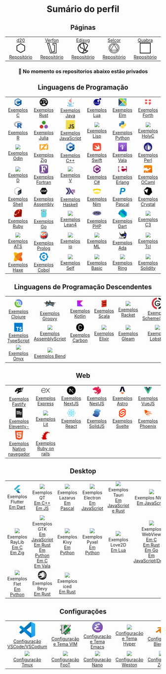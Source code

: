 <h1 align="center">Sumário do perfil</h1>

<h2 align="center">Páginas</h2>

<table align="center">
  <tr>
    <td align="center" width="11.11%" height="11.11%">
      <a href="https://jopestpe.github.io/d20">d20</a><br>
      <img src="https://raw.githubusercontent.com/Jopestpe/d20/refs/heads/main/icone.png" width="40%" height="auto"/><br>
      <a href="https://github.com/Jopestpe/d20">Repositório</a>
    </td>
    <td align="center" width="11.11%" height="11.11%">
      <a href="https://jopestpe.github.io/Verfon">Verfon</a><br>
      <img src="https://raw.githubusercontent.com/Jopestpe/Verfon/refs/heads/main/icone.png" width="40%" height="auto"/><br>
      <a href="https://github.com/Jopestpe/Verfon">Repositório</a>
    </td>
    <td align="center" width="11.11%" height="11.11%">
      <a href="https://jopestpe.github.io/Edisvg">Edisvg</a><br>
      <img src="https://raw.githubusercontent.com/Jopestpe/Edisvg/refs/heads/main/icone.svg" width="40%" height="auto"/><br>
      <a href="https://github.com/Jopestpe/Edisvg">Repositório</a>
    </td>
    <td align="center" width="11.11%" height="11.11%">
      <a href="https://jopestpe.github.io/Selcor">Selcor</a><br>
      <img src="https://raw.githubusercontent.com/Jopestpe/Selcor/refs/heads/main/icone.svg" width="40%" height="auto"/><br>
      <a href="https://github.com/Jopestpe/Selcor">Repositório</a>
    </td>
    <td align="center" width="11.11%" height="11.11%">
      <a href="https://jopestpe.github.io/Quabra">Quabra</a><br>
      <img src="https://raw.githubusercontent.com/Jopestpe/Quabra/refs/heads/main/icone.png" width="40%" height="auto"/><br>
      <a href="https://github.com/Jopestpe/Quabra">Repositório</a>
    </td>
  </tr>
</table>

<h3 align="center">📢 No momento os repositorios abaixo estão privados</h3>
<h2 align="center">Linguagens de Programação</h2>

<table align="center">
  <tr>
    <td align="center" width="11.11%" height="11.11%">
        <img src="https://raw.githubusercontent.com/devicons/devicon/master/icons/c/c-original.svg" width="40%" height="auto"/>
        <br>
        <a href="https://github.com/Jopestpe/c_exemplos">Exemplos C</a>
    </td>
   <td align="center" width="11.11%" height="11.11%">
        <img src="https://raw.githubusercontent.com/devicons/devicon/master/icons/rust/rust-original.svg" width="40%" height="auto"/>
        <br>
        <a href="https://github.com/Jopestpe/rust_exemplos">Exemplos Rust</a>
    </td>
   <td align="center" width="11.11%" height="11.11%">
        <img src="https://raw.githubusercontent.com/devicons/devicon/master/icons/java/java-original.svg" width="40%" height="auto"/>
        <br>
        <a href="https://github.com/Jopestpe/java_exemplos">Exemplos Java</a>
    </td>
   <td align="center" width="11.11%" height="11.11%">
        <img src="https://raw.githubusercontent.com/devicons/devicon/master/icons/lua/lua-original.svg" width="40%" height="auto"/>
        <br>
        <a href="https://github.com/Jopestpe/lua_exemplos">Exemplos Lua</a>
    </td>
   <td align="center" width="11.11%" height="11.11%">
        <img src="https://raw.githubusercontent.com/devicons/devicon/master/icons/elm/elm-original.svg" width="40%" height="auto"/>
        <br>
        <a href="https://github.com/Jopestpe/elm_exemplos">Exemplos Elm</a>
    </td>
   <td align="center" width="11.11%" height="11.11%">
        <img src="https://raw.githubusercontent.com/material-extensions/vscode-material-icon-theme/dbe13f9db714fda3a724680874151af1048efe85/icons/forth.svg" width="40%" height="auto"/>
        <br>
        <a href="https://github.com/Jopestpe/forth_exemplos">Exemplos Forth</a>
    </td>
  </tr>
  <tr>
   <td align="center" width="11.11%" height="11.11%">
        <img src="https://raw.githubusercontent.com/devicons/devicon/master/icons/r/r-original.svg" width="40%" height="auto"/>
        <br>
        <a href="https://github.com/Jopestpe/r_exemplos">Exemplos R</a>
    </td>
   <td align="center" width="11.11%" height="11.11%">
        <img src="https://raw.githubusercontent.com/devicons/devicon/master/icons/julia/julia-original.svg" width="40%" height="auto"/>
        <br>
        <a href="https://github.com/Jopestpe/Julia_exemplos">Exemplos Julia</a>
    </td>
   <td align="center" width="11.11%" height="11.11%">
        <img src="https://raw.githubusercontent.com/devicons/devicon/master/icons/javascript/javascript-original.svg" width="40%" height="auto"/>
        <br>
        <a href="https://github.com/Jopestpe/javascript_exemplos">Exemplos JavaScript</a>
    </td>
   <td align="center" width="11.11%" height="11.11%">
        <img src="https://raw.githubusercontent.com/lisp-docs/lisp-docs.github.io/84cd1a7ee9caa9c040203a75facc135b2b066f02/static/img/logo.svg" width="40%" height="auto"/>
        <br>
        <a href="https://github.com/Jopestpe/lisp_exemplos">Exemplos Lisp</a>
    </td>
   <td align="center" width="11.11%" height="11.11%">
        <img src="https://raw.githubusercontent.com/devicons/devicon/master/icons/python/python-original.svg" width="40%" height="auto"/>
        <br>
        <a href="https://github.com/Jopestpe/python_exemplos">Exemplos Python</a>
    </td>
   <td align="center" width="11.11%" height="11.11%">
        <img src="https://raw.githubusercontent.com/Jamesbarford/holyc-lang/main/assets/holyc-logo.png" width="40%" height="auto"/>
        <br>
        <a href="https://github.com/Jopestpe/holyc_exemplos">Exemplos HolyC</a>
    </td>
        </tr>
      <tr>
       <td align="center" width="11.11%" height="11.11%">
            <img src="https://avatars.githubusercontent.com/u/34303136?v=4" width="40%" height="auto"/>
            <br>
            <a href="https://github.com/Jopestpe/odin_exemplos">Exemplos Odin</a>
        </td>
       <td align="center" width="11.11%" height="11.11%">
            <img src="https://raw.githubusercontent.com/devicons/devicon/master/icons/zig/zig-original.svg" width="40%" height="auto"/>
            <br>
            <a href="https://github.com/Jopestpe/zig_exemplos">Exemplos Zig</a>
        </td>
       <td align="center" width="11.11%" height="11.11%">
            <img src="https://raw.githubusercontent.com/devicons/devicon/master/icons/cplusplus/cplusplus-original.svg" width="40%" height="auto"/>
            <br>
            <a href="https://github.com/Jopestpe/cpp_exemplos">Exemplos C++</a>
        </td>
       <td align="center" width="11.11%" height="11.11%">
            <img src="https://raw.githubusercontent.com/devicons/devicon/master/icons/swift/swift-original.svg" width="40%" height="auto"/>
            <br>
            <a href="https://github.com/Jopestpe/swift_exemplos">Exemplos Swift</a>
        </td>
       <td align="center" width="11.11%" height="11.11%">
            <img src="https://raw.githubusercontent.com/devicons/devicon/master/icons/vala/vala-original.svg" width="40%" height="auto"/>
            <br>
            <a href="https://github.com/Jopestpe/vala_exemplos">Exemplos Vala</a>
        </td>
       <td align="center" width="11.11%" height="11.11%">
            <img src="https://raw.githubusercontent.com/devicons/devicon/master/icons/perl/perl-original.svg" width="40%" height="auto"/>
            <br>
            <a href="https://github.com/Jopestpe/perl_exemplos">Exemplos Perl</a>
        </td>
      </tr>
      <tr>
       <td align="center" width="11.11%" height="11.11%">
            <img src="https://avatars.githubusercontent.com/u/565913?v=4" width="40%" height="auto"/>
            <br>
            <a href="https://github.com/Jopestpe/d_exemplos">Exemplos D</a>
        </td>
       <td align="center" width="11.11%" height="11.11%">
            <img src="https://raw.githubusercontent.com/devicons/devicon/master/icons/fortran/fortran-original.svg" width="40%" height="auto"/>
            <br>
            <a href="https://github.com/Jopestpe/fortran_exemplos">Exemplos Fortran</a>
        </td>
       <td align="center" width="11.11%" height="11.11%">
            <img src="https://avatars.githubusercontent.com/u/46413578?v=4" width="40%" height="auto"/>
            <br>
            <a href="https://github.com/Jopestpe/v_exemplos">Exemplos V</a>
        </td>
       <td align="center" width="11.11%" height="11.11%">
            <img src="https://raw.githubusercontent.com/devicons/devicon/master/icons/csharp/csharp-original.svg" width="40%" height="auto"/>
            <br>
            <a href="https://github.com/Jopestpe/csharp_exemplos">Exemplos C#</a>
        </td>
       <td align="center" width="11.11%" height="11.11%">
            <img src="https://raw.githubusercontent.com/devicons/devicon/master/icons/erlang/erlang-original.svg" width="40%" height="auto"/>
            <br>
            <a href="https://github.com/Jopestpe/erlang_exemplos">Exemplos Erlang</a>
        </td>
       <td align="center" width="11.11%" height="11.11%">
            <img src="https://raw.githubusercontent.com/devicons/devicon/master/icons/ocaml/ocaml-original.svg" width="40%" height="auto"/>
            <br>
            <a href="https://github.com/Jopestpe/ocaml_exemplos">Exemplos OCaml</a>
        </td>
      </tr>
      <tr>
       <td align="center" width="11.11%" height="11.11%">
            <img src="https://raw.githubusercontent.com/devicons/devicon/master/icons/bash/bash-original.svg" width="40%" height="auto"/>
            <br>
            <a href="https://github.com/Jopestpe/shell_exemplos">Exemplos Shell</a>
        </td>
       <td align="center" width="11.11%" height="11.11%">
            <img src="https://raw.githubusercontent.com/ryanoasis/nerd-fonts/a2697b0fefe5e8d946c18a167a9496c6f224d7c9/src/svgs/asm_nf.svg" width="40%" height="auto"/>
            <br>
            <a href="https://github.com/Jopestpe/assembly_exemplos">Exemplos Assembly</a>
        </td>
       <td align="center" width="11.11%" height="11.11%">
            <img src="https://raw.githubusercontent.com/devicons/devicon/master/icons/haskell/haskell-original.svg" width="40%" height="auto"/>
            <br>
            <a href="https://github.com/Jopestpe/haskell_exemplos">Exemplos Haskell</a>
        </td>
       <td align="center" width="11.11%" height="11.11%">
            <img src="https://raw.githubusercontent.com/devicons/devicon/master/icons/nim/nim-original.svg" width="40%" height="auto"/>
            <br>
            <a href="https://github.com/Jopestpe/nim_exemplos">Exemplos Nim</a>
        </td>
       <td align="center" width="11.11%" height="11.11%">
            <img src="https://raw.githubusercontent.com/material-extensions/vscode-material-icon-theme/dbe13f9db714fda3a724680874151af1048efe85/icons/pascal.svg" width="40%" height="auto"/>
            <br>
            <a href="https://github.com/Jopestpe/pascal_exemplos">Exemplos Pascal</a>
        </td>
       <td align="center" width="11.11%" height="11.11%">
            <img src="https://raw.githubusercontent.com/devicons/devicon/master/icons/crystal/crystal-original.svg" width="40%" height="auto"/>
            <br>
            <a href="https://github.com/Jopestpe/crystal_exemplos">Exemplos Crystal</a>
        </td>
      </tr>
      <tr>
       <td align="center" width="11.11%" height="11.11%">
            <img src="https://raw.githubusercontent.com/devicons/devicon/master/icons/ruby/ruby-original.svg" width="40%" height="auto"/>
            <br>
            <a href="https://github.com/Jopestpe/ruby_exemplos">Exemplos Ruby</a>
        </td>
       <td align="center" width="11.11%" height="11.11%">
            <img src="https://raw.githubusercontent.com/devicons/devicon/master/icons/go/go-original.svg" width="40%" height="auto"/>
            <br>
            <a href="https://github.com/Jopestpe/go_exemplos">Exemplos Go</a>
        </td>
       <td align="center" width="11.11%" height="11.11%">
            <img src="https://avatars.githubusercontent.com/u/7233018?v=4" width="40%" height="auto"/>
            <br>
            <a href="https://github.com/Jopestpe/lean4_exemplos">Exemplos Lean4</a>
        </td>
       <td align="center" width="11.11%" height="11.11%">
            <img src="https://raw.githubusercontent.com/devicons/devicon/master/icons/php/php-original.svg" width="40%" height="auto"/>
            <br>
            <a href="https://github.com/Jopestpe/php_exemplos">Exemplos PHP</a>
        </td>
       <td align="center" width="11.11%" height="11.11%">
            <img src="https://raw.githubusercontent.com/devicons/devicon/master/icons/dart/dart-original.svg" width="40%" height="auto"/>
            <br>
            <a href="https://github.com/Jopestpe/dart_exemplos">Exemplos Dart</a>
       <td align="center" width="11.11%" height="11.11%">
            <img src="https://avatars.githubusercontent.com/u/53541653?v=4" width="40%" height="auto"/>
            <br>
            <a href="https://github.com/Jopestpe/c3_exemplos">Exemplos C3</a>
      </td>
  </tr>
  <tr>
    <td align="center" width="11.11%" height="11.11%">
          <img src="https://avatars.githubusercontent.com/u/13444693?v=4" width="40%" height="auto"/>
          <br>
          <a href="https://github.com/Jopestpe/ats_exemplos">Exemplos ATS</a>
    </td>
    <td align="center" width="11.11%" height="11.11%">
          <img src="https://raw.githubusercontent.com/devicons/devicon/master/icons/prolog/prolog-original.svg" width="40%" height="auto"/>
          <br>
          <a href="https://github.com/Jopestpe/prolog_exemplos">Exemplos Prolog</a>
    </td>
    <td align="center" width="11.11%" height="11.11%">
          <img src="https://avatars.githubusercontent.com/u/37253655?v=4" width="40%" height="auto"/>
          <br>
          <a href="https://github.com/Jopestpe/io_exemplos">Exemplos io</a>
    </td>
   <td align="center" width="11.11%" height="11.11%">
          <img src="https://avatars.githubusercontent.com/u/49415261?v=4" width="40%" height="auto"/>
          <br>
          <a href="https://github.com/Jopestpe/ml_exemplos">Exemplos ML</a>
    </td>
    <td align="center" width="11.11%" height="11.11%">
          <img src="https://raw.githubusercontent.com/github/explore/108a0c92a9caa79434b339b08d94767679c59286/topics/ada/ada.png" width="40%" height="auto"/>
          <br>
          <a href="https://github.com/Jopestpe/ada_exemplos">Exemplos Ada</a>
    </td>
    <td align="center" width="11.11%" height="11.11%">
          <img src="https://avatars.githubusercontent.com/u/53759?s=200&v=4" width="40%" height="auto"/>
          <br>
          <a href="https://github.com/Jopestpe/tcl_exemplos">Exemplos Tcl</a>
    </td>
  </tr>
  <tr>
    <td align="center" width="11.11%" height="11.11%">
        <img src="https://raw.githubusercontent.com/devicons/devicon/master/icons/haxe/haxe-original.svg" width="40%" height="auto"/>
        <br>
        <a href="https://github.com/Jopestpe/haxe_exemplos">Exemplos Haxe</a>
    </td>
    <td align="center" width="11.11%" height="11.11%">
        <img src="https://raw.githubusercontent.com/material-extensions/vscode-material-icon-theme/refs/heads/main/icons/cobol.svg" width="40%" height="auto"/>
        <br>
        <a href="https://github.com/Jopestpe/cobol_exemplos">Exemplos Cobol</a>
    </td>
    <td align="center" width="11.11%" height="11.11%">
        <img src="https://github.com/russellallen/self/blob/master/docs/handbook/images/self.png" width="40%" height="auto"/>
        <br>
        <a href="https://github.com/Jopestpe/self_exemplos">Exemplos Self</a>
    </td>
   <td align="center" width="11.11%" height="11.11%">
        <img src="https://avatars.githubusercontent.com/u/298124?v=4" width="40%" height="auto"/>
        <br>
        <a href="https://github.com/Jopestpe/basic_exemplos">Exemplos Basic</a>
    </td>
    <td align="center" width="11.11%" height="11.11%">
        <img src="https://avatars.githubusercontent.com/u/17973670?v=4" width="40%" height="auto"/>
        <br>
        <a href="https://github.com/Jopestpe/ring_exemplos">Exemplos Ring</a>
    </td>
    <td align="center" width="11.11%" height="11.11%">
        <img src="https://raw.githubusercontent.com/ethereum/solidity/eb3b72169f8fb9071a5130567ba1c4372bc6357a/docs/logo.svg" width="40%" height="auto"/>
        <br>
        <a href="https://github.com/Jopestpe/solidity_exemplos">Exemplos Solidity</a>
    </td>
    
  </tr>
</table>

<h2 align="center">Linguagens de Programação Descendentes</h2>

<table align="center">
  <tr>
    <td align="center" width="11.11%" height="11.11%">
      <img src="https://raw.githubusercontent.com/devicons/devicon/master/icons/clojure/clojure-original.svg" width="40%" height="auto"/>
      <br>
      <a href="https://github.com/Jopestpe/java_exemplos/tree/main/clojure_exemplos">Exemplos Clojure</a>
    </td>
    <td align="center" width="11.11%" height="11.11%">
      <img src="https://raw.githubusercontent.com/devicons/devicon/master/icons/groovy/groovy-original.svg" width="40%" height="auto"/>
      <br>
      <a href="https://github.com/Jopestpe/java_exemplos/tree/main/groovy_exemplos">Exemplos Groovy</a>
    </td>
    <td align="center" width="11.11%" height="11.11%">
      <img src="https://raw.githubusercontent.com/devicons/devicon/master/icons/kotlin/kotlin-original.svg" width="40%" height="auto"/>
      <br>
      <a href="https://github.com/Jopestpe/java_exemplos/tree/main/kotlin_exemplos">Exemplos Kotlin</a>
    </td>
    <td align="center" width="11.11%" height="11.11%">
      <img src="https://raw.githubusercontent.com/devicons/devicon/master/icons/scala/scala-original.svg" width="40%" height="auto"/>
      <br>
      <a href="https://github.com/Jopestpe/java_exemplos/tree/main/scala_exemplos">Exemplos Scala</a>
    </td>
    <td align="center" width="11.11%" height="11.11%">
      <img src="https://avatars.githubusercontent.com/u/232371?v=4" width="40%" height="auto"/>
      <br>
      <a href="https://github.com/Jopestpe/lisp_exemplos/tree/main/racket_exemplos">Exemplos Racket</a>
    </td>
    <td align="center" width="11.11%" height="11.11%">
      <img src="https://raw.githubusercontent.com/jerry40/guile-kernel/master/src/logo-64x64.png" width="40%" height="auto"/>
      <br>
      <a href="https://github.com/Jopestpe/lisp_exemplos/tree/main/scheme_exemplos/guile_exemplos">Exemplos Scheme(Guile)</a>
    </td>
  </tr>
  <tr>
    <td align="center" width="11.11%" height="11.11%">
      <img src="https://raw.githubusercontent.com/devicons/devicon/master/icons/typescript/typescript-original.svg" width="40%" height="auto"/>
      <br>
      <a href="https://github.com/Jopestpe/javascript_exemplos/tree/main/typescript">Exemplos TypeScript</a>
    </td>
    <td align="center" width="11.11%" height="11.11%">
      <img src="https://avatars.githubusercontent.com/u/28916798?v=4" width="40%" height="auto"/>
      <br>
      <a href="https://github.com/Jopestpe/javascript_exemplos/tree/main/assemblyscript">Exemplos AssemblyScript</a>
    </td>
    <td align="center" width="11.11%" height="11.11%">
      <img src="https://raw.githubusercontent.com/devicons/devicon/master/icons/carbon/carbon-original.svg" width="40%" height="auto"/>
      <br>
      <a href="https://github.com/Jopestpe/carbon_exemplos">Exemplos Carbon</a>
    </td>
    <td align="center" width="11.11%" height="11.11%">
      <img src="https://avatars.githubusercontent.com/u/1481354?v=4" width="40%" height="auto"/>
      <br>
      <a href="https://github.com/Jopestpe/erlang_exemplos/tree/main/elixir_exemplo">Exemplos Elixir</a>
    </td>
    <td align="center" width="11.11%" height="11.11%">
      <img src="https://avatars.githubusercontent.com/u/36161205?v=4" width="40%" height="auto"/>
      <br>
      <a href="https://github.com/Jopestpe/erlang_exemplos/tree/main/gleam_exemplos">Exemplos Gleam</a>
    </td>
    <td align="center" width="11.11%" height="11.11%">
      <img src="https://raw.githubusercontent.com/aardappel/lobster/3602f80ebdce201c113b0e868c84d7d87d65df10/docs/lobster.svg" width="40%" height="auto"/>
      <br>
      <a href="https://github.com/Jopestpe/lobster_exemplos">Exemplos Lobster</a>
    </td>
  </tr>
  <tr>
    <td align="center" width="11.11%" height="11.11%">
      <img src="https://avatars.githubusercontent.com/u/102979627?v=4" width="40%" height="auto"/>
      <br>
      <a href="https://github.com/Jopestpe/onyx_exemplos">Exemplos Onyx</a>
    </td>
    <td align="center" width="11.11%" height="11.11%">
      <img src="https://avatars.githubusercontent.com/u/92327702?v=4" width="40%" height="auto"/>
      <br>
      <a href="https://github.com/Jopestpe/bend_exemplos">Exemplos Bend</a>
    </td>
  </tr>
</table>

<h2 align="center">Web</h2>

<table align="center">
  <tr>
    <td align="center" width="11.11%" height="11.11%">
      <img src="https://raw.githubusercontent.com/devicons/devicon/master/icons/fastify/fastify-original.svg" width="40%" height="auto"/>
      <br>
      <a href="https://github.com/Jopestpe/javascript_exemplos/tree/main/frameworks/back-end/fastify">Exemplos Fastify</a>
    </td>
    <td align="center" width="11.11%" height="11.11%">
      <img src="https://raw.githubusercontent.com/devicons/devicon/master/icons/express/express-original.svg" width="40%" height="auto"/>
      <br>
      <a href="https://github.com/Jopestpe/javascript_exemplos/tree/main/frameworks/back-end/express">Exemplos Express</a>
    </td>
    <td align="center" width="11.11%" height="11.11%">
      <img src="https://raw.githubusercontent.com/devicons/devicon/master/icons/nextjs/nextjs-original.svg" width="40%" height="auto"/>
      <br>
      <a href="https://github.com/Jopestpe/javascript_exemplos/tree/main/frameworks/full-stack/nextjs">Exemplos NextJS</a>
    </td>
    <td align="center" width="11.11%" height="11.11%">
      <img src="https://raw.githubusercontent.com/devicons/devicon/master/icons/nestjs/nestjs-original.svg" width="40%" height="auto"/>
      <br>
      <a href="https://github.com/Jopestpe/javascript_exemplos/tree/main/frameworks/full-stack/nestjs">Exemplos NestJS</a>
    </td>
    <td align="center" width="11.11%" height="11.11%">
      <img src="https://raw.githubusercontent.com/devicons/devicon/master/icons/astro/astro-original.svg" width="40%" height="auto"/>
      <br>
      <a href="https://github.com/Jopestpe/javascript_exemplos/tree/main/frameworks/front-end/astro">Exemplos Astro</a>
    </td>
    <td align="center" width="11.11%" height="11.11%">
      <img src="https://raw.githubusercontent.com/devicons/devicon/master/icons/vuejs/vuejs-original.svg" width="40%" height="auto"/>
      <br>
      <a href="https://github.com/Jopestpe/javascript_exemplos/tree/main/frameworks/front-end/vuejs">Exemplos VueJS</a>
    </td>
    </tr>
  <tr>
    <td align="center" width="11.11%" height="11.11%">
      <img src="https://raw.githubusercontent.com/devicons/devicon/master/icons/eleventy/eleventy-original.svg" width="40%" height="auto"/>
      <br>
      <a href="https://github.com/Jopestpe/javascript_exemplos/tree/main/frameworks/front-end/eleventy-">Exemplos Eleventy-</a>
    </td>
    <td align="center" width="11.11%" height="11.11%">
      <img src="https://avatars.githubusercontent.com/u/18489846?v=4" width="40%" height="auto"/>
      <br>
      <a href="https://github.com/Jopestpe/javascript_exemplos/tree/main/frameworks/front-end/lit">Exemplos Lit</a>
    </td>
    <td align="center" width="11.11%" height="11.11%">
      <img src="https://raw.githubusercontent.com/devicons/devicon/master/icons/react/react-original.svg" width="40%" height="auto"/>
      <br>
      <a href="https://github.com/Jopestpe/javascript_exemplos/tree/main/frameworks/front-end/react">Exemplos React</a>
    </td>
    <td align="center" width="11.11%" height="11.11%">
      <img src="https://raw.githubusercontent.com/devicons/devicon/master/icons/solidjs/solidjs-original.svg" width="40%" height="auto"/>
      <br>
      <a href="https://github.com/Jopestpe/javascript_exemplos/tree/main/frameworks/front-end/solidjs">Exemplos SolidJS</a>
    </td>
    <td align="center" width="11.11%" height="11.11%">
      <img src="https://raw.githubusercontent.com/devicons/devicon/master/icons/svelte/svelte-original.svg" width="40%" height="auto"/>
      <br>
      <a href="https://github.com/Jopestpe/javascript_exemplos/tree/main/frameworks/front-end/svelte">Exemplos Svelte</a>
    </td>
    <td align="center" width="11.11%" height="11.11%">
      <img src="https://raw.githubusercontent.com/devicons/devicon/master/icons/phoenix/phoenix-original.svg" width="40%" height="auto"/>
      <br>
      <a href="https://github.com/Jopestpe/erlang_exemplos/tree/main/elixir_exemplo/phoenix_exemplos">Exemplos Phoenix</a>
    </td>
    </tr>
    <tr>
    <td align="center" width="11.11%" height="11.11%">
      <img src="https://raw.githubusercontent.com/devicons/devicon/master/icons/html5/html5-original.svg" width="40%" height="auto"/>
      <br>
      <a href="https://github.com/Jopestpe/browser_exemplos">Exemplos Nativo navegador</a>
    </td>
    <td align="center" width="11.11%" height="11.11%">
      <img src="https://raw.githubusercontent.com/devicons/devicon/ca28c779441053191ff11710fe24a9e6c23690d6/icons/rails/rails-plain.svg" width="40%" height="auto"/>
      <br>
      <a href="https://github.com/Jopestpe/ruby_exemplos/tree/main/rails">Exemplos Ruby on rails</a>
    </td>
    </tr>
</table>

<h2 align="center">Desktop</h2>

<table align="center">
  <tr>
     <td align="center" width="11.11%" height="11.11%">
      <img src="https://raw.githubusercontent.com/devicons/devicon/master/icons/flutter/flutter-original.svg" width="40%" height="auto"/>
      <br>
       <span>Exemplos Flutter</span><br>
        <a href="https://github.com/Jopestpe/dart_exemplos/tree/main/flutter_exemplos">Em Dart</a>
    </td>
    <td align="center" width="11.11%" height="11.11%">
      <img src="https://avatars.githubusercontent.com/u/159455?v=4" width="40%" height="auto"/>
      <br>
      <span>Exemplos QT</span><br>
      <a href="https://github.com/Jopestpe/cpp_exemplos">Em C++</a><br>
      <a href="https://github.com/Jopestpe/javascript_exemplos/tree/main/qt">Em JS</a><br>
    </td>
    <td align="center" width="11.11%" height="11.11%">
      <img src="https://raw.githubusercontent.com/fpc/Lazarus/36550e348859c53bd4f1aa307abbf403a7a03ea7/images/icons/lazarus.svg" width="40%" height="auto"/>
      <br>
      <span>Exemplos Lazarus</span><br>
      <a href="https://github.com/Jopestpe/pascal_exemplos/tree/main/lazarus_exemplo">Em Pascal</a><br>
    </td>
    <td align="center" width="11.11%" height="11.11%">
      <img src="https://avatars.githubusercontent.com/u/13409222?v=4" width="40%" height="auto"/>
      <br>
      <span>Exemplos Electron</span><br>
      <a href="https://github.com/Jopestpe/javascript_exemplos/tree/main/desktop/electron">Em JavaScript</a><br>
    </td>
    <td align="center" width="11.11%" height="11.11%">
      <img src="https://avatars.githubusercontent.com/u/54536011?v=4" width="40%" height="auto"/>
      <br>
      <span>Exemplos Tauri</span><br>
      <a href="https://github.com/Jopestpe/javascript_exemplos/tree/main/desktop/tauri">Em JavaScript e Rust</a><br>
    </td>
    <td align="center" width="11.11%" height="11.11%">
      <img src="https://avatars.githubusercontent.com/u/10180421?v=4" width="40%" height="auto"/>
      <br>
      <span>Exemplos NWJS</span><br>
      <a href="https://github.com/Jopestpe/javascript_exemplos/tree/main/desktop/nw">Em JavaScript</a><br>
    </td>
    </tr>
    <tr>
     <td align="center" width="11.11%" height="11.11%">
      <img src="https://raw.githubusercontent.com/raysan5/raylib/master/logo/raylib_256x256.png" width="40%" height="auto"/>
      <br>
      <span>Exemplos RayLib</span><br>
      <a href="https://github.com/Jopestpe/c_exemplos/tree/main/raylib_exemplo">Em C</a><br>
      <a href="https://github.com/Jopestpe/zig_exemplos/tree/main/raylib">Em Zig</a><br>
    </td>
    <td align="center" width="11.11%" height="11.11%">
      <img src="https://raw.githubusercontent.com/GNOME/gtk/a6e002889930fbac04ee82b15234e1cf18fb3570/.gitlab-ci/pages/gtk-logo.svg" width="40%" height="auto"/>
      <br>
      <span>Exemplos GTK</span><br>
      <a href="https://github.com/Jopestpe/javascript_exemplos/tree/main/gtk">Em JavaScript</a><br>
      <a href="https://github.com/Jopestpe/rust_exemplos/tree/main/gtk_exemplos">Em Rust</a><br>
      <a href="https://github.com/Jopestpe/python_exemplos/blob/main/gtk_python.py">Em Python</a><br>
      <a href="https://github.com/Jopestpe/c_exemplos/tree/main/gtk_exemplo">Em C</a><br>
      <a href="https://github.com/Jopestpe/vala_exemplos/blob/main/ola_gtk_vala.vala">Em Vala</a><br>
    </td>
    <td align="center" width="11.11%" height="11.11%">
      <img src="https://avatars.githubusercontent.com/u/1266152?v=4" width="40%" height="auto"/>
      <br>
      <span>Exemplos Kivy</span><br>
      <a href="https://github.com/Jopestpe/python_exemplos/tree/main/kivy_exemplos">Em Python</a><br>
    </td>
    <td align="center" width="11.11%" height="11.11%">
      <img src="https://raw.githubusercontent.com/kitao/pyxel/main/docs/images/pyxel_logo_152x64.png" width="40%" height="auto"/>
      <br>
      <span>Exemplos Pyxel</span><br>
      <a href="https://github.com/Jopestpe/python_exemplos/tree/main/pyxel_exemplos">Em Python</a><br>
    </td>
    <td align="center" width="11.11%" height="11.11%">
      <img src="https://github.com/love2d/love/blob/main/platform/unix/love.svg" width="40%" height="auto"/>
      <br>
      <span>Exemplos Love2D</span><br>
      <a href="https://github.com/Jopestpe/lua_exemplos/tree/main/love2d_exemplos">Em Lua</a><br>
    </td>
    <td align="center" width="11.11%" height="11.11%">
      <img src="https://avatars.githubusercontent.com/u/4168812?s=200&v=4" width="40%" height="auto"/>
      <br>
      <span>Exemplos WebView</span><br>
      <a href="https://github.com/Jopestpe/c_exemplos/tree/main/webview_exemplos">Em C</a><br>
      <a href="https://github.com/Jopestpe/rust_exemplos/tree/main/webview_exemplo/src">Em Rust</a><br>
      <a href="https://github.com/Jopestpe/go_exemplos/tree/main/webview">Em Go</a><br>
      <a href="https://github.com/Jopestpe/javascript_exemplos/tree/main/runtimes/deno/webview_exemplo">Em JavaScript(Deno)</a><br>
    </td>
    </tr>
    <tr>
      <td align="center" width="11.11%" height="11.11%">
        <img src="https://avatars.githubusercontent.com/u/102273996?s=200&v=4" width="40%" height="auto"/>
        <br>
        <span>Exemplos Flet</span><br>
        <a href="https://github.com/Jopestpe/python_exemplos/tree/main/flet_exemplos">Em Python</a><br>
      </td>
      <td align="center" width="11.11%" height="11.11%">
        <img src="https://raw.githubusercontent.com/bevyengine/bevy/refs/heads/main/assets/branding/icon.svg" width="40%" height="auto"/>
        <br>
        <span>Exemplos Bevy</span><br>
        <a href="https://github.com/Jopestpe/rust_exemplos/tree/main/bevy_exemplos">Em Rust</a><br>
      </td>
      <td align="center" width="11.11%" height="11.11%">
        <img src="https://avatars.githubusercontent.com/u/54513237?v=4" width="40%" height="auto"/>
        <br>
        <span>Exemplos iced</span><br>
        <a href="https://github.com/Jopestpe/rust_exemplos/tree/main/iced_exemplos">Em Rust</a><br>
      </td>
    </tr>
</table>

<h2 align="center">Configurações</h2>

<table align="center">
  <tr>
    <td align="center" width="11.11%" height="11.11%">
      <img src="https://raw.githubusercontent.com/devicons/devicon/master/icons/vscode/vscode-original.svg" width="40%" height="auto"/>
      <br>
      <a href="https://github.com/Jopestpe/arquivos_exemplos/blob/main/home/.config/VSCodium/User/settings.json">Configuração VSCode/VSCodium</a>
    </td>
     <td align="center" width="11.11%" height="11.11%">
      <img src="https://raw.githubusercontent.com/devicons/devicon/master/icons/vim/vim-original.svg" width="40%" height="auto"/>
      <br>
      <a href="https://github.com/Jopestpe/arquivos_exemplos/blob/main/home/colors/jopestpe.vim">Configuração e Tema VIM</a>
    </td>
     <td align="center" width="11.11%" height="11.11%">
      <img src="https://raw.githubusercontent.com/emacs-mirror/emacs/845d22652d08f998863134334f7de617c50a10b2/etc/images/icons/hicolor/scalable/apps/emacs.svg" width="40%" height="auto"/>
      <br>
      <a href="https://github.com/Jopestpe/arquivos_exemplos/tree/main/home/.emacs.d">Configuração e Tema Emacs</a>
    </td>
    <td align="center" width="11.11%" height="11.11%">
      <img src="https://raw.githubusercontent.com/vercel/hyper/canary/app/static/icon.png" width="40%" height="auto"/>
      <br>
      <a href="https://github.com/Jopestpe/arquivos_exemplos/blob/main/home/.hyper.js">Configuração e Tema Hyper</a>
    </td>
    <td align="center" width="11.11%" height="11.11%">
      <img src="https://raw.githubusercontent.com/devicons/devicon/master/icons/blender/blender-original.svg" width="40%" height="auto"/>
      <br>
      <a href="https://github.com/Jopestpe/arquivos_exemplos/blob/main/home/blender.blend">Configuração Blender</a>
    </td>
    <td align="center" width="11.11%" height="11.11%">
      <img src="https://raw.githubusercontent.com/KDE/krita/8fca43a64281619da4352146642975b4ec505fa3/pics/krita-base.svg" width="40%" height="auto"/>
      <br>
      <a href="https://github.com/Jopestpe/arquivos_exemplos/tree/main/home/.local/share/krita/workspaces">Configuração Krita</a>
    </td>
   </tr>
  <tr>
    <td align="center" width="11.11%" height="11.11%">
      <img src="https://github.com/tmux/tmux/blob/master/logo/tmux-logomark.svg" width="40%" height="auto"/>
      <br>
      <a href="https://github.com/Jopestpe/arquivos_exemplos/blob/main/home/.tmux.conf">Configuração Tmux</a>
    </td>
    <td align="center" width="11.11%" height="11.11%">
      <img src="https://raw.githubusercontent.com/DanteAlighierin/foot/815642575870fcea7e1ffef3462218bed3ced5e8/icons/hicolor/scalable/apps/foot.svg" width="40%" height="auto"/>
      <br>
      <a href="https://github.com/Jopestpe/arquivos_exemplos/blob/main/home/foot.ini">Configuração FooT</a>
    </td>
    <td align="center" width="11.11%" height="11.11%">
      <img src="https://upload.wikimedia.org/wikipedia/commons/thumb/8/8a/Gnu-nano.svg/256px-Gnu-nano.svg.png?20091219063420" width="40%" height="auto"/>
      <br>
      <a href="https://github.com/Jopestpe/arquivos_exemplos/blob/main/home/.nanorc">Configuração Nano</a>
    </td>
    <td align="center" width="11.11%" height="11.11%">
      <img src="https://repository-images.githubusercontent.com/737870617/c48fc9b9-0e1a-41b3-9dbc-78fc6f6164e5" width="40%" height="auto"/>
      <br>
      <a href="https://github.com/Jopestpe/arquivos_exemplos/blob/main/home/.config/weston.ini">Configuração Weston</a>
    </td>
    <td align="center" width="11.11%" height="11.11%">
      <img src="https://avatars.githubusercontent.com/u/79345384?v=4" width="40%" height="auto"/>
      <br>
      <a href="https://github.com/Jopestpe/arquivos_exemplos/tree/main/home/.config/zed">Configuração Zed</a>
    </td>
    <td align="center" width="11.11%" height="11.11%">
      <img src="https://avatars.githubusercontent.com/u/85096704?s=200&v=4" width="40%" height="auto"/>
      <br>
      <a href="https://github.com/Jopestpe/arquivos_exemplos/tree/main/home/.config/lite-xl">Configuração Lite XL</a>
    </td>
   </tr>
</table>
